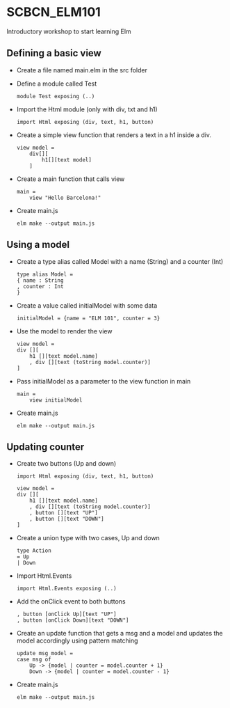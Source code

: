 # SCBCN_ELM101
Introductory workshop to start learning Elm

## Defining a basic view
 - Create a file named main.elm in the src folder
 - Define a module called Test
    
    ``` 
    module Test exposing (..)
    ```
 - Import the Html module (only with div, txt and h1)
    
    ```
    import Html exposing (div, text, h1, button)
    ```
 - Create a simple view function that renders a text in a h1 inside a div.
    
    ```
    view model =
        div[][
            h1[][text model]
        ]
    ```
 - Create a main function that calls view
    
    ```
    main =
        view "Hello Barcelona!"
    ```
 - Create main.js

    ```
    elm make --output main.js
    ```

## Using a model
 - Create a type alias called Model with a name (String) and a counter (Int)

    ```
    type alias Model =
    { name : String
    , counter : Int
    }
    ```
 - Create a value called initialModel with some data

    ```
    initialModel = {name = "ELM 101", counter = 3}
    ```
 - Use the model to render the view

    ```
    view model =
    div [][
        h1 [][text model.name]
        , div [][text (toString model.counter)]
    ]
    ```

 - Pass initialModel as a parameter to the view function in main

    ```
    main =
        view initialModel
    ```
 - Create main.js

    ```
    elm make --output main.js
    ```

## Updating counter
 - Create two buttons (Up and down)

    ```
    import Html exposing (div, text, h1, button)
    ```
    ```
    view model =
    div [][
        h1 [][text model.name]
        , div [][text (toString model.counter)]
        , button [][text "UP"]
        , button [][text "DOWN"]
    ]
    ```
 - Create a union type with two cases, Up and down

    ```
    type Action 
    = Up
    | Down
    ```
 - Import Html.Events

    ```
    import Html.Events exposing (..)
    ```

 - Add the onClick event to both buttons

    ```
    , button [onClick Up][text "UP"]
    , button [onClick Down][text "DOWN"]    
    ```

 - Create an update function that gets a msg and a model and updates the model accordingly using pattern matching

    ```
    update msg model =
    case msg of
        Up -> {model | counter = model.counter + 1}
        Down -> {model | counter = model.counter - 1}
    ```

 - Create main.js

    ```
    elm make --output main.js
    ```